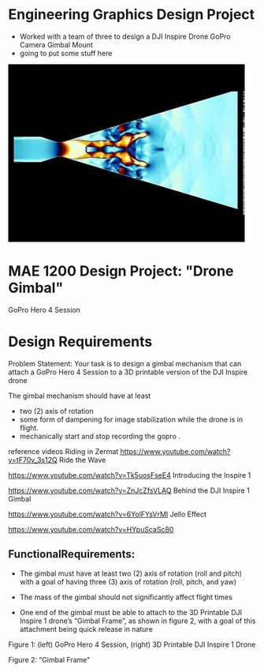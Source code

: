 # Engineering Graphics Design Project
- Worked with a team of three to design a DJI Inspire Drone GoPro Camera Gimbal Mount
- going to put some stuff here

![pretty cool photo](photos/hqdefault.jpg)

# MAE 1200 Design Project: "Drone Gimbal"
GoPro Hero 4 Session

# Design Requirements

Problem Statement:
Your task is to 
design a gimbal mechanism that can attach a GoPro Hero 4 Session to a 
3D printable version of the DJI Inspire drone

The gimbal mechanism should have at least 
- two (2) axis of rotation
- some form of dampening for image stabilization while the drone is in 
flight. 
- mechanically start and stop recording the gopro 
.

reference videos
Riding in Zermat 
https://www.youtube.com/watch?v=tF70v_3s12Q
Ride the Wave 

https://www.youtube.com/watch?v=Tk5uosFseE4
Introducing the Inspire 1 

https://www.youtube.com/watch?v=ZnJcZfsVLAQ
Behind the DJI Inspire 1 Gimbal 

https://www.youtube.com/watch?v=6YolFYsVrMI
Jello Effect 

https://www.youtube.com/watch?v=HYpuScaSc80


## FunctionalRequirements:

- The gimbal must have at least two (2) axis of rotation
(roll and pitch) with a goal of having 
three (3) axis of rotation (roll, pitch, and yaw)

- The mass of the gimbal should not significantly affect flight times

- One end of the gimbal must be able to attach to the 3D Printable DJI Inspire 1 drone’s “Gimbal Frame”, as shown in figure 2,
with a goal of this attachment being quick release in nature

Figure 1:  (left) GoPro Hero 4 Session, (right) 3D Printable DJI Inspire 1 Drone

Figure 2:  “Gimbal Frame” 

<!---
your comment goes here
and here
-->
